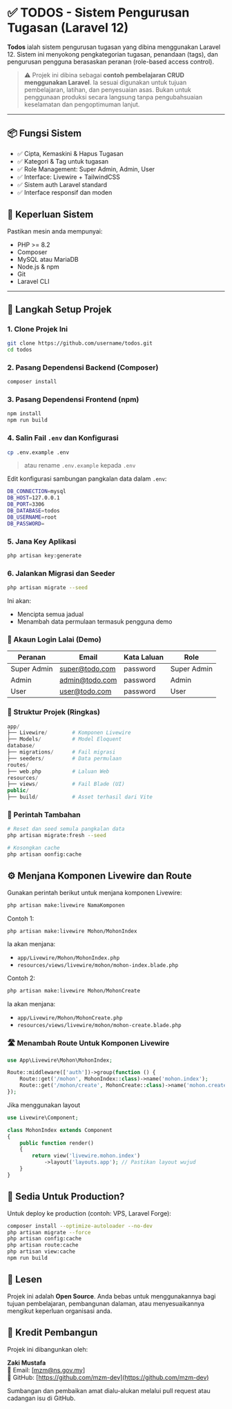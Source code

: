 # ✅ TODOS - Sistem Pengurusan Tugasan (Laravel 12)
**Todos** ialah sistem pengurusan tugasan yang dibina menggunakan Laravel 12. Sistem ini menyokong pengkategorian tugasan, penandaan (tags), dan pengurusan pengguna berasaskan peranan (role-based access control).
> ⚠️ Projek ini dibina sebagai **contoh pembelajaran CRUD menggunakan Laravel**. Ia sesuai digunakan untuk tujuan pembelajaran, latihan, dan penyesuaian asas. Bukan untuk penggunaan produksi secara langsung tanpa pengubahsuaian keselamatan dan pengoptimuman lanjut.

---

## 📦 Fungsi Sistem

-   ✅ Cipta, Kemaskini & Hapus Tugasan
-   ✅ Kategori & Tag untuk tugasan
-   ✅ Role Management: Super Admin, Admin, User
-   ✅ Interface: Livewire + TailwindCSS
-   ✅ Sistem auth Laravel standard
-   ✅ Interface responsif dan moden

## 🧰 Keperluan Sistem

Pastikan mesin anda mempunyai:
- PHP >= 8.2
- Composer
- MySQL atau MariaDB
- Node.js & npm
- Git
- Laravel CLI

---

## 🚀 Langkah Setup Projek

### 1. Clone Projek Ini

```bash
git clone https://github.com/username/todos.git
cd todos
```

### 2. Pasang Dependensi Backend (Composer)

```bash
composer install
```

### 3. Pasang Dependensi Frontend (npm)

```bash
npm install
npm run build
```

### 4. Salin Fail `.env` dan Konfigurasi

```bash
cp .env.example .env
```

> atau rename  `.env.example` kepada `.env`

Edit konfigurasi sambungan pangkalan data dalam `.env`:

```bash
DB_CONNECTION=mysql
DB_HOST=127.0.0.1
DB_PORT=3306
DB_DATABASE=todos
DB_USERNAME=root
DB_PASSWORD=
```

### 5. Jana Key Aplikasi

```bash
php artisan key:generate
```

### 6. Jalankan Migrasi dan Seeder

```bash
php artisan migrate --seed
```
Ini akan:
-   Mencipta semua jadual
-   Menambah data permulaan termasuk pengguna demo

### 🔐 Akaun Login Lalai (Demo)
| Peranan | Email  | Kata Laluan| Role |
|--|--|--|--|
| Super Admin | super@todo.com | password | Super Admin |
| Admin | admin@todo.com | password |  Admin |
| User| user@todo.com | password |  User|

### 📂 Struktur Projek (Ringkas)

```php
app/
├── Livewire/        # Komponen Livewire
├── Models/          # Model Eloquent
database/
├── migrations/      # Fail migrasi
├── seeders/         # Data permulaan
routes/
├── web.php          # Laluan Web
resources/
├── views/           # Fail Blade (UI)
public/
├── build/           # Asset terhasil dari Vite
```

### 🧪 Perintah Tambahan

```bash
# Reset dan seed semula pangkalan data
php artisan migrate:fresh --seed

# Kosongkan cache
php artisan oonfig:cache
```

## ⚙️ Menjana Komponen Livewire dan Route

Gunakan perintah berikut untuk menjana komponen Livewire:

```bash
php artisan make:livewire NamaKomponen
```

Contoh 1:
```bash
php artisan make:livewire Mohon/MohonIndex
```
Ia akan menjana:
-   `app/Livewire/Mohon/MohonIndex.php`
-   `resources/views/livewire/mohon/mohon-index.blade.php`

Contoh 2:
```bash
php artisan make:livewire Mohon/MohonCreate
```
Ia akan menjana:
-   `app/Livewire/Mohon/MohonCreate.php`
-   `resources/views/livewire/mohon/mohon-create.blade.php`

### 🛣️ Menambah Route Untuk Komponen Livewire

```php
use App\Livewire\Mohon\MohonIndex;

Route::middleware(['auth'])->group(function () {
    Route::get('/mohon', MohonIndex::class)->name('mohon.index');
    Route::get('/mohon/create', MohonCreate::class)->name('mohon.create');
});

```

Jika menggunakan layout

```php
use Livewire\Component;

class MohonIndex extends Component
{
    public function render()
    {
        return view('livewire.mohon.index')
            ->layout('layouts.app'); // Pastikan layout wujud
    }
}
```


## 🚀 Sedia Untuk Production?
Untuk deploy ke production (contoh: VPS, Laravel Forge):

```bash
composer install --optimize-autoloader --no-dev
php artisan migrate --force
php artisan config:cache
php artisan route:cache
php artisan view:cache
npm run build
```
## 📜 Lesen

Projek ini adalah **Open Source**. Anda bebas untuk menggunakannya bagi tujuan pembelajaran, pembangunan dalaman, atau menyesuaikannya mengikut keperluan organisasi anda.

## 🎨 Kredit Pembangun

Projek ini dibangunkan oleh:

**Zaki Mustafa**  
📧 Email: [mzm@ns.gov.my]  
🔗 GitHub: [https://github.com/mzm-dev](https://github.com/mzm-dev)

Sumbangan dan pembaikan amat dialu-alukan melalui pull request atau cadangan isu di GitHub.
